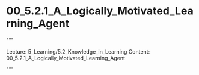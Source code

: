 # 00_5.2.1_A_Logically_Motivated_Learning_Agent

"""

Lecture: 5_Learning/5.2_Knowledge_in_Learning
Content: 00_5.2.1_A_Logically_Motivated_Learning_Agent

"""

